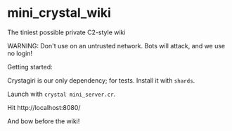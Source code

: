 # mini_crystal_wiki

The tiniest possible private C2-style wiki

WARNING: Don't use on an untrusted network. Bots will attack, and we use no login!

Getting started:

Crystagiri is our only dependency; for tests. Install it with `shards`.

Launch with `crystal mini_server.cr`.

Hit http://localhost:8080/

And bow before the wiki!

